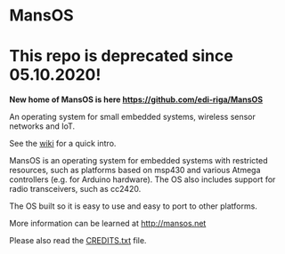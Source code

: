 MansOS
===============
**This repo is deprecated since 05.10.2020!**
===============
**New home of MansOS is here https://github.com/edi-riga/MansOS**


An operating system for small embedded systems, wireless sensor networks and IoT.

See the [wiki][] for a quick intro.

MansOS is an operating system for embedded systems with restricted resources, 
such as platforms based on msp430 and various Atmega controllers (e.g. for Arduino hardware).
The OS also includes support for radio transceivers, such as cc2420.

The OS built so it is easy to use and easy to port to other platforms.

More information can be learned at http://mansos.net

Please also read the [CREDITS.txt][] file.

[wiki]: https://github.com/IECS/MansOS/wiki
[CREDITS.txt]: CREDITS.txt
